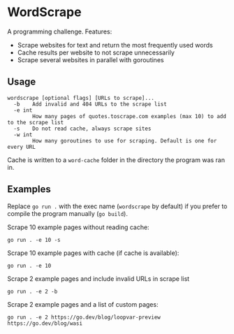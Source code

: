 # WordScrape

A programming challenge. Features:
- Scrape websites for text and return the most frequently used words
- Cache results per website to not scrape unnecessarily
- Scrape several websites in parallel with goroutines

## Usage
```
wordscrape [optional flags] [URLs to scrape]...
  -b    Add invalid and 404 URLs to the scrape list
  -e int
        How many pages of quotes.toscrape.com examples (max 10) to add to the scrape list
  -s    Do not read cache, always scrape sites
  -w int
        How many goroutines to use for scraping. Default is one for every URL
```

Cache is written to a `word-cache` folder in the directory the program was ran in.

## Examples
Replace `go run .` with the exec name (`wordscrape` by default) if you prefer to compile the program manually (`go build`).

Scrape 10 example pages without reading cache:
```
go run . -e 10 -s
```

Scrape 10 example pages with cache (if cache is available):
```
go run . -e 10
```

Scrape 2 example pages and include invalid URLs in scrape list
```
go run . -e 2 -b
```

Scrape 2 example pages and a list of custom pages:
```
go run . -e 2 https://go.dev/blog/loopvar-preview https://go.dev/blog/wasi
```
